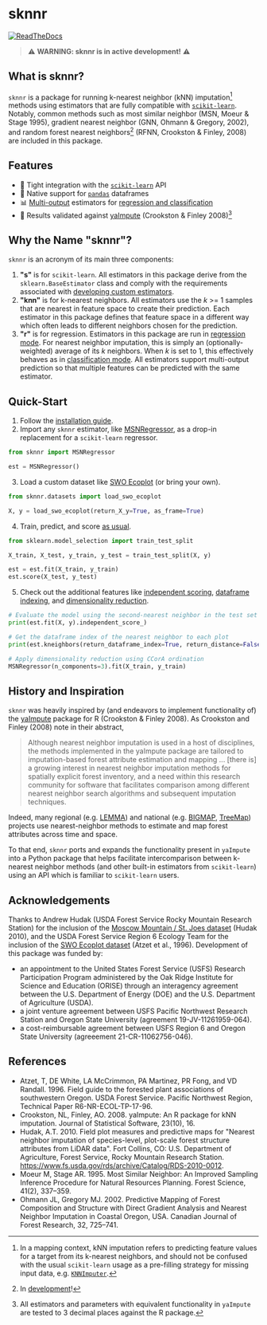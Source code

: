 # sknnr

[![ReadTheDocs](https://readthedocs.org/projects/sknnr/badge/?version=latest)](https://sknnr.readthedocs.io/en/latest)

> ⚠️ **WARNING: sknnr is in active development!** ⚠️

## What is sknnr?

`sknnr` is a package for running k-nearest neighbor (kNN) imputation[^imputation] methods using estimators that are fully compatible with [`scikit-learn`](https://scikit-learn.org/stable/). Notably, common methods such as most similar neighbor (MSN, Moeur & Stage 1995), gradient nearest neighbor (GNN, Ohmann & Gregory, 2002), and random forest nearest neighbors[^rfnn] (RFNN, Crookston & Finley, 2008) are included in this package.

## Features

- 🤝 Tight integration with the [`scikit-learn`](https://scikit-learn.org/stable/) API
- 🐼 Native support for [`pandas`](https://pandas.pydata.org/) dataframes
- 📊 [Multi-output](https://scikit-learn.org/stable/modules/multiclass.html) estimators for [regression and classification](https://sknnr.readthedocs.io/en/latest/usage/#regression-and-classification)
- 📝 Results validated against [yaImpute](https://cran.r-project.org/web/packages/yaImpute/index.html) (Crookston & Finley 2008)[^validation]

## Why the Name "sknnr"?

`sknnr` is an acronym of its main three components:

1. **"s"** is for `scikit-learn`. All estimators in this package derive from the `sklearn.BaseEstimator` class and comply with the requirements associated with [developing custom estimators](https://scikit-learn.org/stable/developers/develop.html).
2. **"knn"** is for k-nearest neighbors. All estimators use the _k_ >= 1 samples that are nearest in feature space to create their prediction. Each estimator in this package defines that feature space in a different way which often leads to different neighbors chosen for the prediction.
3. **"r"** is for regression. Estimators in this package are run in [regression mode](https://scikit-learn.org/stable/modules/generated/sklearn.neighbors.KNeighborsRegressor.html). For nearest neighbor imputation, this is simply an (optionally-weighted) average of its _k_ neighbors. When _k_ is set to 1, this effectively behaves as in [classification mode](https://scikit-learn.org/stable/modules/generated/sklearn.neighbors.KNeighborsClassifier.html). All estimators support multi-output prediction so that multiple features can be predicted with the same estimator.

## Quick-Start

1. Follow the [installation guide](https://sknnr.readthedocs.io/en/latest/installation).
2. Import any `sknnr` estimator, like [MSNRegressor](https://sknnr.readthedocs.io/en/latest/api/estimators/msn), as a drop-in replacement for a `scikit-learn` regressor.
```python
from sknnr import MSNRegressor

est = MSNRegressor()
```
3. Load a custom dataset like [SWO Ecoplot](https://sknnr.readthedocs.io/en/latest/api/datasets/swo_ecoplot) (or bring your own).
```python
from sknnr.datasets import load_swo_ecoplot

X, y = load_swo_ecoplot(return_X_y=True, as_frame=True)
```
4. Train, predict, and score [as usual](https://scikit-learn.org/stable/getting_started.html#fitting-and-predicting-estimator-basics).
```python
from sklearn.model_selection import train_test_split

X_train, X_test, y_train, y_test = train_test_split(X, y)

est = est.fit(X_train, y_train)
est.score(X_test, y_test)
```
5. Check out the additional features like [independent scoring](https://sknnr.readthedocs.io/en/latest/usage/#independent-scores-and-predictions), [dataframe indexing](https://sknnr.readthedocs.io/en/latest/usage/#retrieving-dataframe-indexes), and [dimensionality reduction](https://sknnr.readthedocs.io/en/latest/usage/#dimensionality-reduction).
```python
# Evaluate the model using the second-nearest neighbor in the test set
print(est.fit(X, y).independent_score_)

# Get the dataframe index of the nearest neighbor to each plot
print(est.kneighbors(return_dataframe_index=True, return_distance=False))

# Apply dimensionality reduction using CCorA ordination
MSNRegressor(n_components=3).fit(X_train, y_train)
```

## History and Inspiration
`sknnr` was heavily inspired by (and endeavors to implement functionality of) the [yaImpute](https://cran.r-project.org/web/packages/yaImpute/index.html) package for R (Crookston & Finley 2008).  As Crookston and Finley (2008) note in their abstract,
> Although nearest neighbor imputation is used in a host of disciplines, the methods implemented in the yaImpute package are tailored to imputation-based forest attribute estimation and mapping ... [there is] a growing interest in nearest neighbor imputation methods for spatially explicit forest inventory, and a need within this research community for software that facilitates comparison among different nearest neighbor search algorithms and subsequent imputation techniques.

Indeed, many regional (e.g. [LEMMA](https://lemmadownload.forestry.oregonstate.edu/)) and national (e.g. [BIGMAP](https://storymaps.arcgis.com/stories/c710684b98f54452804e8960d37905b2), [TreeMap](https://www.firelab.org/project/treemap-tree-level-model-forests-united-states)) projects use nearest-neighbor methods to
estimate and map forest attributes across time and space.

To that end, `sknnr` ports and expands the functionality present in `yaImpute` into a Python package that helps facilitate intercomparison between k-nearest neighbor methods (and other built-in estimators from `scikit-learn`) using an API which is familiar to `scikit-learn` users.

## Acknowledgements

Thanks to Andrew Hudak (USDA Forest Service Rocky Mountain Research Station) for the inclusion of the [Moscow Mountain / St. Joes dataset](https://sknnr.readthedocs.io/en/latest/api/datasets/moscow_stjoes) (Hudak 2010), and the USDA Forest Service Region 6 Ecology Team for the inclusion of the [SWO Ecoplot dataset](https://sknnr.readthedocs.io/en/latest/api/datasets/swo_ecoplot) (Atzet et al., 1996). Development of this package was funded by:

- an appointment to the United States Forest Service (USFS) Research Participation Program administered by the Oak Ridge Institute for Science and Education (ORISE) through an interagency agreement between the U.S. Department of Energy (DOE) and the U.S. Department of Agriculture (USDA).
- a joint venture agreement between USFS Pacific Northwest Research Station and Oregon State University (agreement 19-JV-11261959-064).
- a cost-reimbursable agreement between USFS Region 6 and Oregon State University (agreeement 21-CR-11062756-046).

## References

- Atzet, T, DE White, LA McCrimmon, PA Martinez, PR Fong, and VD Randall. 1996. Field guide to the forested plant associations of southwestern Oregon. USDA Forest Service. Pacific Northwest Region, Technical Paper R6-NR-ECOL-TP-17-96.
- Crookston, NL, Finley, AO. 2008. yaImpute: An R package for kNN imputation. Journal of Statistical Software, 23(10), 16.
- Hudak, A.T. 2010. Field plot measures and predictive maps for "Nearest neighbor imputation of species-level, plot-scale forest structure attributes from LiDAR data". Fort Collins, CO: U.S. Department of Agriculture, Forest Service, Rocky Mountain Research Station. https://www.fs.usda.gov/rds/archive/Catalog/RDS-2010-0012.
- Moeur M, Stage AR. 1995. Most Similar Neighbor: An Improved Sampling Inference Procedure for Natural Resources Planning. Forest Science, 41(2), 337–359.
- Ohmann JL, Gregory MJ. 2002. Predictive Mapping of Forest Composition and Structure with Direct Gradient Analysis and Nearest Neighbor Imputation in Coastal Oregon, USA. Canadian Journal of Forest Research, 32, 725–741.

[^imputation]: In a mapping context, kNN imputation refers to predicting feature values for a target from its k-nearest neighbors, and should not be confused with the usual `scikit-learn` usage as a pre-filling strategy for missing input data, e.g. [`KNNImputer`](https://scikit-learn.org/stable/modules/generated/sklearn.impute.KNNImputer.html).
[^rfnn]: In [development](https://github.com/lemma-osu/sknnr/issues/24)!
[^validation]: All estimators and parameters with equivalent functionality in `yaImpute` are tested to 3 decimal places against the R package.
